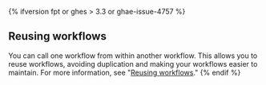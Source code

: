 {% ifversion fpt or ghes > 3.3 or ghae-issue-4757 %}
## Reusing workflows

You can call one workflow from within another workflow. This allows you to reuse workflows, avoiding duplication and making your workflows easier to maintain. For more information, see "[Reusing workflows](/actions/learn-github-actions/reusing-workflows)."
{% endif %}